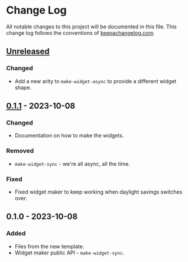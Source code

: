 # Change Log
All notable changes to this project will be documented in this file. This change log follows the conventions of [keepachangelog.com](http://keepachangelog.com/).

## [Unreleased]
### Changed
- Add a new arity to `make-widget-async` to provide a different widget shape.

## [0.1.1] - 2023-10-08
### Changed
- Documentation on how to make the widgets.

### Removed
- `make-widget-sync` - we're all async, all the time.

### Fixed
- Fixed widget maker to keep working when daylight savings switches over.

## 0.1.0 - 2023-10-08
### Added
- Files from the new template.
- Widget maker public API - `make-widget-sync`.

[Unreleased]: https://sourcehost.site/your-name/redimize/compare/0.1.1...HEAD
[0.1.1]: https://sourcehost.site/your-name/redimize/compare/0.1.0...0.1.1
